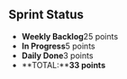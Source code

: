 ## Sprint Status
-   **Weekly Backlog**25 points
-   **In Progress**5 points
-   **Daily Done**3 points
-   **TOTAL:****33 points**